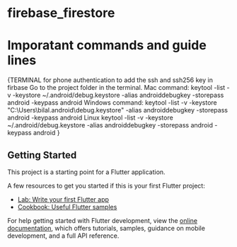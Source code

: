 # firebase_firestore

# Imporatant commands and guide lines
{TERMINAL for phone authentication to add the ssh and ssh256 key in firbase
Go to the project folder in the terminal.
Mac command:  keytool -list -v -keystore ~/.android/debug.keystore -alias androiddebugkey -storepass android -keypass android
Windows command:  keytool -list -v -keystore "C:\Users\bilal\.android\debug.keystore" -alias androiddebugkey -storepass android -keypass android
Linux keytool -list -v -keystore ~/.android/debug.keystore -alias androiddebugkey -storepass android -keypass android
}
## Getting Started

This project is a starting point for a Flutter application.

A few resources to get you started if this is your first Flutter project:

- [Lab: Write your first Flutter app](https://docs.flutter.dev/get-started/codelab)
- [Cookbook: Useful Flutter samples](https://docs.flutter.dev/cookbook)

For help getting started with Flutter development, view the
[online documentation](https://docs.flutter.dev/), which offers tutorials,
samples, guidance on mobile development, and a full API reference.
